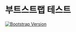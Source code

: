 # 부트스트랩 테스트
[![Bootstrap Version](https://img.shields.io/badge/Bootstrap-v5.0-blueviolet)](https://getbootstrap.com/)

